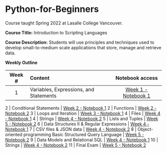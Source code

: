 # Python-for-Beginners
Course taught Spring 2022 at Lasalle College Vancouver.


**Course Title:**	Introduction to Scripting Languages

**Course Description:** 	Students will use principles and techniques used to develop small-to-medium scale applications that store, manage and retrieve data. 

**Weekly Outline**

Week # | Content | Notebook access
:----:|:-----|:-------:
1   | Variables, Expressions, and Statements  | [Week 1 - Notebook 1](https://github.com/Tributino/Python-for-Beginners/tree/main/Week_1)

2   | Conditional Statements                  | [Week 2 - Notebook 1](https://github.com/machadomr/Python_MIK/blob/main/MIK_Python_Week2/Week2_Notebook1.ipynb)
2   | Functions                               | [Week 2 - Notebook 2](https://github.com/machadomr/Python_MIK/blob/main/MIK_Python_Week2/Week2_Notebook2.ipynb)
3   | Loops and Iteration                     | [Week 3 - Notebook 1](https://github.com/machadomr/Python_MIK/blob/main/MIK_Python_Week3/Week3_Notebook1.ipynb)
4   | Files                     | [Week 4 - Notebook 1](https://github.com/machadomr/Python_MIK/blob/main/MIK_Python_Week4/Week4_Notebook1.ipynb)
4   | Strings                     | [Week 4 - Notebook 2](https://github.com/machadomr/Python_MIK/blob/main/MIK_Python_Week4/Week4_Notebook2.ipynb)
5   | Lists and Tuples                     | [Week 5 - Notebook 2](https://github.com/machadomr/Python_MIK/tree/main/MIK_Python_Week5)
6   | Data Structures II & Regular Expressions                     | [Week 4 - Notebook 1](https://github.com/machadomr/Python_MIK/blob/main/MIK_Python_Week4/Week4_Notebook1.ipynb)
7   | CSV files & JSON data                     | [Week 4 - Notebook 2](https://github.com/machadomr/Python_MIK/blob/main/MIK_Python_Week4/Week4_Notebook2.ipynb)
8   | Object-oriented programming
Basic Structured Query Language                     | [Week 5 - Notebook 2](https://github.com/machadomr/Python_MIK/tree/main/MIK_Python_Week5)
9   | Data Models and Relational SQL
                     | [Week 4 - Notebook 1](https://github.com/machadomr/Python_MIK/blob/main/MIK_Python_Week4/Week4_Notebook1.ipynb)
10   | Strings                     | [Week 4 - Notebook 2](https://github.com/machadomr/Python_MIK/blob/main/MIK_Python_Week4/Week4_Notebook2.ipynb)
11   | Final Exam                     | [Week 5 - Notebook 2](https://github.com/machadomr/Python_MIK/tree/main/MIK_Python_Week5)
